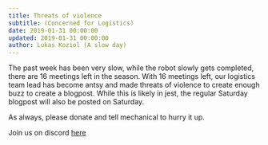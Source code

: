 ```yaml
---
title: Threats of violence
subtitle: (Concerned for Logistics)
date: 2019-01-31 00:00:00
updated: 2019-01-31 00:00:00
author: Lukas Koziol (A slow day)
---
```


The past week has been very slow, while the robot slowly gets completed, there are 16 meetings left in the season.
With 16 meetings left, our logistics team lead has become antsy and made threats of violence to create enough buzz to
create a blogpost. While this is likely in jest, the regular Saturday blogpost will also be posted on Saturday.

As always, please donate and tell mechanical to hurry it up.

Join us on discord <a href="https://discordapp.com/invite/RshDdxa">here</a>
